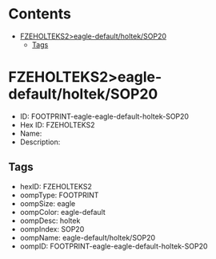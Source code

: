 



Contents
========

* [FZEHOLTEKS2>eagle-default/holtek/SOP20](#fzeholteks2eagle-defaultholteksop20)
	* [Tags](#tags)

# FZEHOLTEKS2>eagle-default/holtek/SOP20

- ID: FOOTPRINT-eagle-eagle-default-holtek-SOP20
- Hex ID: FZEHOLTEKS2
- Name: 
- Description: 

## Tags

- hexID: FZEHOLTEKS2
- oompType: FOOTPRINT
- oompSize: eagle
- oompColor: eagle-default
- oompDesc: holtek
- oompIndex: SOP20
- oompName: eagle-default/holtek/SOP20
- oompID: FOOTPRINT-eagle-eagle-default-holtek-SOP20
